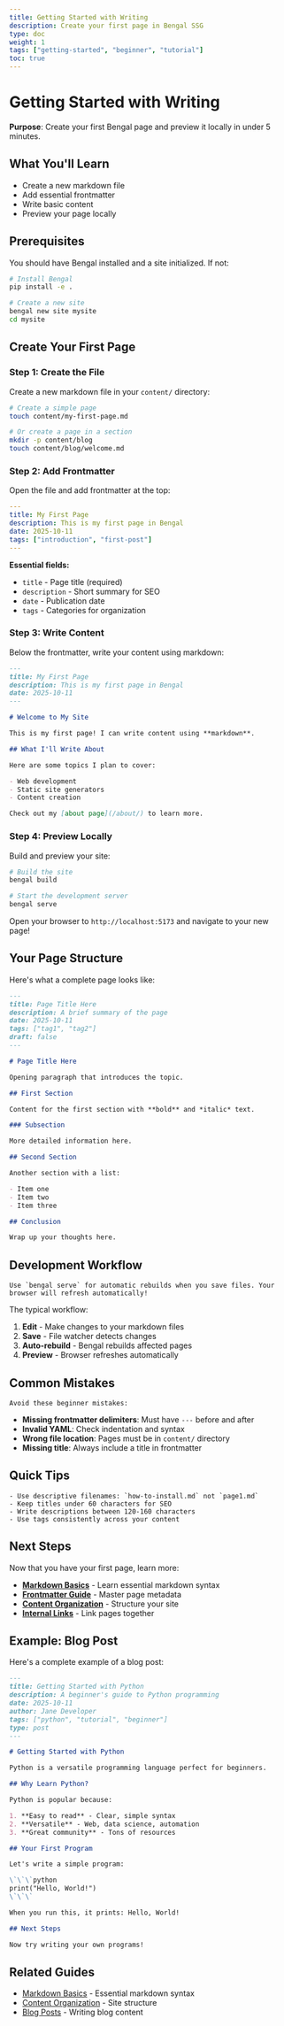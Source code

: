 ```yaml
---
title: Getting Started with Writing
description: Create your first page in Bengal SSG
type: doc
weight: 1
tags: ["getting-started", "beginner", "tutorial"]
toc: true
---
```


# Getting Started with Writing

**Purpose**: Create your first Bengal page and preview it locally in under 5 minutes.

## What You'll Learn

- Create a new markdown file
- Add essential frontmatter
- Write basic content
- Preview your page locally

## Prerequisites

You should have Bengal installed and a site initialized. If not:

```bash
# Install Bengal
pip install -e .

# Create a new site
bengal new site mysite
cd mysite
```

## Create Your First Page

### Step 1: Create the File

Create a new markdown file in your `content/` directory:

```bash
# Create a simple page
touch content/my-first-page.md

# Or create a page in a section
mkdir -p content/blog
touch content/blog/welcome.md
```

### Step 2: Add Frontmatter

Open the file and add frontmatter at the top:

```yaml
---
title: My First Page
description: This is my first page in Bengal
date: 2025-10-11
tags: ["introduction", "first-post"]
---
```

**Essential fields:**
- `title` - Page title (required)
- `description` - Short summary for SEO
- `date` - Publication date
- `tags` - Categories for organization

### Step 3: Write Content

Below the frontmatter, write your content using markdown:

```markdown
---
title: My First Page
description: This is my first page in Bengal
date: 2025-10-11
---

# Welcome to My Site

This is my first page! I can write content using **markdown**.

## What I'll Write About

Here are some topics I plan to cover:

- Web development
- Static site generators
- Content creation

Check out my [about page](/about/) to learn more.
```

### Step 4: Preview Locally

Build and preview your site:

```bash
# Build the site
bengal build

# Start the development server
bengal serve
```

Open your browser to `http://localhost:5173` and navigate to your new page!

## Your Page Structure

Here's what a complete page looks like:

```markdown
---
title: Page Title Here
description: A brief summary of the page
date: 2025-10-11
tags: ["tag1", "tag2"]
draft: false
---

# Page Title Here

Opening paragraph that introduces the topic.

## First Section

Content for the first section with **bold** and *italic* text.

### Subsection

More detailed information here.

## Second Section

Another section with a list:

- Item one
- Item two
- Item three

## Conclusion

Wrap up your thoughts here.
```

## Development Workflow

```{tip} Live Reload
Use `bengal serve` for automatic rebuilds when you save files. Your browser will refresh automatically!
```

The typical workflow:

1. **Edit** - Make changes to your markdown files
2. **Save** - File watcher detects changes
3. **Auto-rebuild** - Bengal rebuilds affected pages
4. **Preview** - Browser refreshes automatically

## Common Mistakes

```{warning} Common Issues
Avoid these beginner mistakes:
```

- **Missing frontmatter delimiters**: Must have `---` before and after
- **Invalid YAML**: Check indentation and syntax
- **Wrong file location**: Pages must be in `content/` directory
- **Missing title**: Always include a title in frontmatter

## Quick Tips

```{success} Pro Tips
- Use descriptive filenames: `how-to-install.md` not `page1.md`
- Keep titles under 60 characters for SEO
- Write descriptions between 120-160 characters
- Use tags consistently across your content
```

## Next Steps

Now that you have your first page, learn more:

- **[Markdown Basics](markdown-basics.md)** - Learn essential markdown syntax
- **[Frontmatter Guide](frontmatter-guide.md)** - Master page metadata
- **[Content Organization](content-organization.md)** - Structure your site
- **[Internal Links](internal-links.md)** - Link pages together

## Example: Blog Post

Here's a complete example of a blog post:

```markdown
---
title: Getting Started with Python
description: A beginner's guide to Python programming
date: 2025-10-11
author: Jane Developer
tags: ["python", "tutorial", "beginner"]
type: post
---

# Getting Started with Python

Python is a versatile programming language perfect for beginners.

## Why Learn Python?

Python is popular because:

1. **Easy to read** - Clear, simple syntax
2. **Versatile** - Web, data science, automation
3. **Great community** - Tons of resources

## Your First Program

Let's write a simple program:

\`\`\`python
print("Hello, World!")
\`\`\`

When you run this, it prints: Hello, World!

## Next Steps

Now try writing your own programs!
```

## Related Guides

- [Markdown Basics](markdown-basics.md) - Essential markdown syntax
- [Content Organization](content-organization.md) - Site structure
- [Blog Posts](../content-types/blog-posts.md) - Writing blog content
